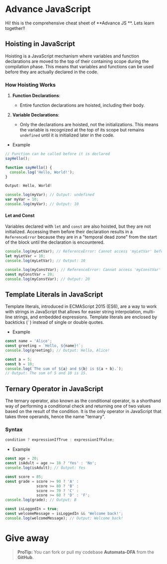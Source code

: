 # Advance JavaScript

Hi! this is the comprehensive cheat sheet of **Advance JS **. Lets learn together!!

## Hoisting in JavaScript
Hoisting is a JavaScript mechanism where variables and function declarations are moved to the top of their containing scope during the compilation phase. This means that variables and functions can be used before they are actually declared in the code.

 ### How Hoisting Works

1.  **Function Declarations**:
    
	   -   Entire function declarations are hoisted, including their body.
    
2.  **Variable Declarations**:
    
	   -   Only the declarations are hoisted, not the initializations. This means the variable is recognized at the top of its scope but remains `undefined` until it is initialized later in the code.

- Example
```javascript
// Function can be called before it is declared
sayHello();

function sayHello() {
  console.log('Hello, World!');
}

Output: Hello, World!
```
```javascript
console.log(myVar); // Output: undefined
var myVar = 10;
console.log(myVar); // Output: 10
```
#### Let and Const

Variables declared with `let` and `const` are also hoisted, but they are not initialized. Accessing them before their declaration results in a `ReferenceError` because they are in a "temporal dead zone" from the start of the block until the declaration is encountered.
```javascript
console.log(myLetVar); // ReferenceError: Cannot access 'myLetVar' before initialization
let myLetVar = 10;
console.log(myLetVar); // Output: 10

console.log(myConstVar); // ReferenceError: Cannot access 'myConstVar' before initialization
const myConstVar = 20;
console.log(myConstVar); // Output: 20
```

## Template Literals in JavaScript

Template literals, introduced in ECMAScript 2015 (ES6), are a way to work with strings in JavaScript that allows for easier string interpolation, multi-line strings, and embedded expressions. Template literals are enclosed by backticks (`` ` ``) instead of single or double quotes.

- Example
```javascript
const name = 'Alice';
const greeting = `Hello, ${name}!`;
console.log(greeting); // Output: Hello, Alice!
```
```javascript
const a = 5;
const b = 10;
console.log(`The sum of ${a} and ${b} is ${a + b}.`); 
// Output: The sum of 5 and 10 is 15.
```
## Ternary Operator in JavaScript
The ternary operator, also known as the conditional operator, is a shorthand way of performing a conditional check and returning one of two values based on the result of the condition. It is the only operator in JavaScript that takes three operands, hence the name "ternary".

### Syntax
```javascript
condition ? expressionIfTrue : expressionIfFalse;
```
- Example
```javascript
const age = 20;
const isAdult = age >= 18 ? 'Yes' : 'No';
console.log(isAdult); // Output: Yes
```
```javascript
const score = 85;
const grade = score >= 90 ? 'A' :
              score >= 80 ? 'B' :
              score >= 70 ? 'C' :
              score >= 60 ? 'D' : 'F';
console.log(grade); // Output: B
```
```js
const isLoggedIn = true;
const welcomeMessage = isLoggedIn && 'Welcome back!';
console.log(welcomeMessage); // Output: Welcome back!
```






# Give away

> **ProTip:** You can fork or pull my codebase **Automata-DFA** from the **GitHub**.